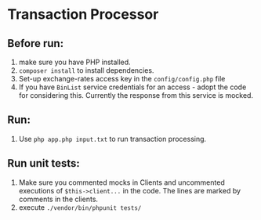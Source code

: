 # Transaction Processor

## Before run:
1. make sure you have PHP installed.
2. `composer install` to install dependencies.
3. Set-up exchange-rates access key in the `config/config.php` file
4. If you have `BinList` service credentials for an access - adopt the code for considering this. Currently the response from this service is mocked.

## Run:
1. Use `php app.php input.txt` to run transaction processing.

## Run unit tests:
1. Make sure you commented mocks in Clients and uncommented executions of `$this->client...` in the code. The lines are marked by comments in the clients.
2. execute `./vendor/bin/phpunit tests/`
